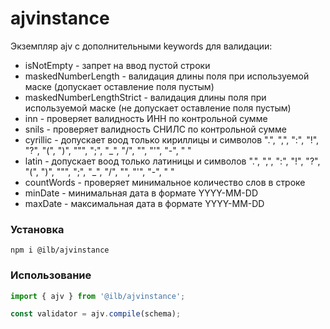 # ajvinstance
Экземпляр ajv с дополнительными keywords для валидации:
- isNotEmpty - запрет на ввод пустой строки
- maskedNumberLength - валидация длины поля при используемой маске (допускает оставление поля пустым)
- maskedNumberLengthStrict - валидация длины поля при используемой маске (не допускает оставление поля пустым)
- inn - проверяет валидность ИНН по контрольной сумме
- snils - проверяет валидность СНИЛС по контрольной сумме
- cyrillic - допускает воод только кириллицы и символов ".", ",", ":", "!", "?", "(", ")", """, ";", "_", "/", "\", "'", "-", " "
- latin - допускает воод только латиницы и символов ".", ",", ":", "!", "?", "(", ")", """, ";", "_", "/", "\", "'", "-", " " 
- countWords - проверяет минимальное количество слов в строке
- minDate - минимальная дата в формате YYYY-MM-DD
- maxDate - максимальная дата в формате YYYY-MM-DD

### Установка
```
npm i @ilb/ajvinstance
```

### Использование
```js
import { ajv } from '@ilb/ajvinstance';

const validator = ajv.compile(schema);
```
